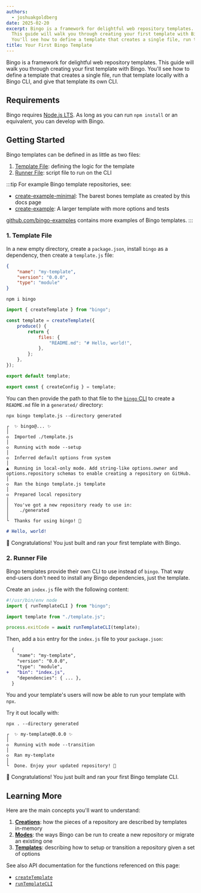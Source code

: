 ```yaml
---
authors:
  - joshuakgoldberg
date: 2025-02-20
excerpt: Bingo is a framework for delightful web repository templates.
  This guide will walk you through creating your first template with Bingo.
  You'll see how to define a template that creates a single file, run that template locally with a Bingo CLI, and give that template its own CLI.
title: Your First Bingo Template
---
```


Bingo is a framework for delightful web repository templates.
This guide will walk you through creating your first template with Bingo.
You'll see how to define a template that creates a single file, run that template locally with a Bingo CLI, and give that template its own CLI.

## Requirements

Bingo requires [Node.js LTS](https://nodejs.org).
As long as you can run `npm install` or an equivalent, you can develop with Bingo.

## Getting Started

Bingo templates can be defined in as little as two files:

1. [Template File](#1-template-file): defining the logic for the template
2. [Runner File](#2-runner-file): script file to run on the CLI

:::tip
For example Bingo template repositories, see:

- [create-example-minimal](https://github.com/bingo-examples/create-example-minimal): The barest bones template as created by this docs page
- [create-example](https://github.com/bingo-examples/create-example): A larger template with more options and tests

[github.com/bingo-examples](https://github.com/bingo-examples) contains more examples of Bingo templates.
:::

### 1. Template File

In a new empty directory, create a `package.json`, install `bingo` as a dependency, then create a `template.js` file:

```json title="package.json"
{
	"name": "my-template",
	"version": "0.0.0",
	"type": "module"
}
```

```shell
npm i bingo
```

```js title="template.js"
import { createTemplate } from "bingo";

const template = createTemplate({
	produce() {
		return {
			files: {
				"README.md": "# Hello, world!",
			},
		};
	},
});

export default template;

export const { createConfig } = template;
```

You can then provide the path to that file to the [`bingo` CLI](/build/cli) to create a `README.md` file in a `generated/` directory:

```shell
npx bingo template.js --directory generated
```

```plaintext
┌  ✨ bingo@... ✨
│
◇  Imported ./template.js
│
◇  Running with mode --setup
│
◇  Inferred default options from system
│
▲  Running in local-only mode. Add string-like options.owner and options.repository schemas to enable creating a repository on GitHub.
│
◇  Ran the bingo template.js template
│
◇  Prepared local repository
│
│  You've got a new repository ready to use in:
│    ./generated
│
└  Thanks for using bingo! 💝
```

```md title="generated/README.md"
# Hello, world!
```

🥳 Congratulations!
You just built and ran your first template with Bingo.

### 2. Runner File

Bingo templates provide their own CLI to use instead of `bingo`.
That way end-users don't need to install any Bingo dependencies, just the template.

Create an `index.js` file with the following content:

```js title="index.js"
#!/usr/bin/env node
import { runTemplateCLI } from "bingo";

import template from "./template.js";

process.exitCode = await runTemplateCLI(template);
```

Then, add a `bin` entry for the `index.js` file to your `package.json`:

```diff lang="json" title="package.json"
  {
  	"name": "my-template",
  	"version": "0.0.0",
  	"type": "module",
+ 	"bin": "index.js",
  	"dependencies": { ... },
  }
```

You and your template's users will now be able to run your template with `npx`.

Try it out locally with:

```shell
npx . --directory generated
```

```plaintext
┌  ✨ my-template@0.0.0 ✨
│
◇  Running with mode --transition
│
◇  Ran my-template
│
└  Done. Enjoy your updated repository! 💝
```

🥳 Congratulations!
You just built and ran your first Bingo template CLI.

## Learning More

Here are the main concepts you'll want to understand:

1. **[Creations](/build/concepts/creations)**: how the pieces of a repository are described by templates in-memory
2. **[Modes](/build/concepts/modes)**: the ways Bingo can be run to create a new repository or migrate an existing one
3. **[Templates](/build/concepts/templates)**: describing how to setup or transition a repository given a set of options

See also API documentation for the functions referenced on this page:

- [`createTemplate`](/build/apis/create-template)
- [`runTemplateCLI`](/build/apis/run-template-cli)
